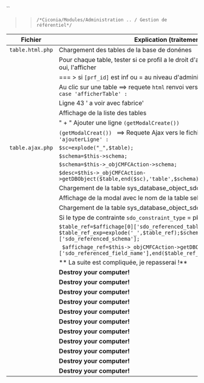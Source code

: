 
 ``
 
   >> ``/*Ciconia/Modules/Administration .. / Gestion de référentiel*/``
  
| Fichier         | Explication (traitement)                                                                               |
| ----------------| ------------------------------                                                                         |
|`table.html.php`| Chargement des tables de la base de donénes                                                             |
|                | Pour chaque table, tester si ce profil a le droit d'afficher cette table ou nn, si oui, l'afficher      |
|                | === > si `[prf_id]` est inf ou = au niveau d'administration minimum                                     |
|                | Au clic sur une table ==> requete `html` renvoi vers le fichier `table.html` au `case 'afficherTable' :`|
|                | Ligne 43 ' a voir avec fabrice'                                                                        |
|                | Affichage de la liste des tables                                                                       |
|                | " + " Ajouter une ligne `(getModalCreate()) `                                                           |
|                |`(getModalCreat()) ` ==> Requete Ajax vers le fichier table.ajax  et `case 'ajouterLigne' :`            |
|`table.ajax.php`|`$sc=explode("_",$table); `                                                                             |
|                |`$schema=$this->schema; `                                                                               |
|                |`$schema=$this->_objCMFCAction->schema;`                                                                |
|                |`$desc=$this->_objCMFCAction->getDBObject($table,end($sc),'table',$schema);   `                         |
|                | Chargement de la table sys_database_object_sdo  = $desc                                                |
|                | Affichage de la modal avec le nom de la table selectionnée                                             |
|                | Chargement de la table sys_database_object_sdo = $Affichage                                            |
|                | Si le type de contrainte `sdo_constraint_type` = pk                                                    |
|                |`$table_ref=$affichage[0]['sdo_referenced_table']; $table_ref_exp=explode('_',$table_ref);$schema_ref=$affichage[0]['sdo_referenced_schema'];`                               |
|                | ` $affichage_ref=$this->_objCMFCAction->getDBObject($affichage[0]['sdo_referenced_field_name'],end($table_ref_exp),'field',$schema_ref);`                                                                                           |
|                | ** La suite est compliquée, je repasserai !**    |
|                | **Destroy your computer!**     |
|                | **Destroy your computer!**     |
|                | **Destroy your computer!**     |
|                | **Destroy your computer!**     |
|                | **Destroy your computer!**     |
|                | **Destroy your computer!**     |
|                | **Destroy your computer!**     |
|                | **Destroy your computer!**     |
|                | **Destroy your computer!**     |
|                | **Destroy your computer!**     |
|                | **Destroy your computer!**     |
